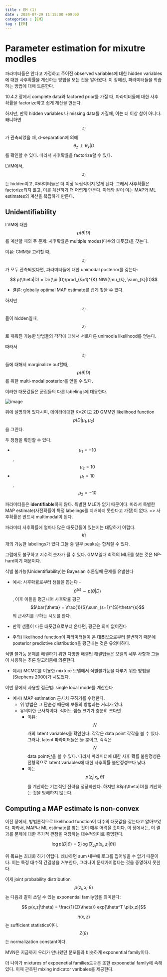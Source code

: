 ```yaml
---
title : EM (1)
date : 2024-07-29 11:15:00 +09:00
categories : [EM]
tag : [EM]
---
```

<script src="https://cdn.mathjax.org/mathjax/latest/MathJax.js?config=TeX-AMS-MML_HTMLorMML" type="text/javascript"></script>

# Parameter estimation for mixutre modles

파라미터들은 안다고 가정하고 주어진 observed variables에 대한 hidden variables에 대한 사후확률을 계산하는 방법을 보는 것을 알아왔다.
이 장에선, 파라미터들을 학습하는 방법에 대해 토론한다.

10.4.2 장에서 complete data와 factored prior를 가질 때, 파라미터들에 대한 사후확률을 factorize하고 쉽게 계산을 만든다.

하지만, 만약 hidden variables 나 missing data를 가질때, 이는 더 이상 참이 아니다. 
왜냐하면 $$z_i$$가 관측되었을 때, d-separation에 의해 $$\theta_z \perp \theta_{x} | D$$를 확인할 수 있다. 
따라서 사후확률을 factorize할 수 있다.

LVM에서, $$z_i$$는 hidden이고, 파라미터들은 더 이상 독립적이지 않게 된다. 그래서 사후확률은 factorize되지 않고, 이를 계산하기 더 어렵게 만든다. 아래와 같이 이는 MAP와 ML estimates의 계산을 복잡하게 만든다.

## Unidentifiability

LVM에 대한 $$p(\theta|D)$$를 계산할 때의 주 문제:
 사후확률은 multiple modes(다수의 대푯값)을 갖는다.


이유: GMM을 고려할 때, $$z_i$$가 모두 관측되었다면, 파라미터들에 대한 unimodal posterior를 갖는다:


$$ p(\theta|D) = Dir(\pi |D)\prod_{k=1}^{K} NIW(\mu_{k}, \sum_{k}|D)$$

+ 결론: globally optimal MAP estimate를 쉽게 찾을 수 있다.


하지만 $$z_i$$들이 hidden일때, $$z_i$$로 패워진 가능한 방법들의 각각에 대해서 서로다른 unimodla likelihood를 얻는다.


따라서 $$z_i$$들에 대해서 marginalize out할때, 
$$p(\theta|D)$$를 위한 multi-modal posterior를 얻을 수 있다.

이러한 대푯값들은 군집들의 다른 labelings에 대응한다.

![image](https://github-production-user-asset-6210df.s3.amazonaws.com/141888688/353304106-dcfd1f67-6b64-43d9-b30f-f4c0eeda0dc0.jpeg?X-Amz-Algorithm=AWS4-HMAC-SHA256&X-Amz-Credential=AKIAVCODYLSA53PQK4ZA%2F20240730%2Fus-east-1%2Fs3%2Faws4_request&X-Amz-Date=20240730T034906Z&X-Amz-Expires=300&X-Amz-Signature=01f7ec8e94c8d43cfb77cb31ce93517ba5cdc4101e6b455e4de251cd4c36dc08&X-Amz-SignedHeaders=host&actor_id=141888688&key_id=0&repo_id=758327526)

위에 설명되어 있다시피, 데이터에대한 K=2이고 2D GMM인 
likelihood function $$p(D| \mu_1,\mu_2)$$을 그린다.

두 정점을 확인할 수 있다. 
+ $$\mu_1 = -10$$, $$\mu_2 =10$$ 
+ $$\mu_1 = 10$$, $$\mu_2 = -10$$

파라미터들은 **identifiable**하지 않다. 특별한 MLE가 없기 때문이다.
따라서 특별한 MAP estimate(사전확률이 특정 labelings를 지배하지 못한다고 가정)이 없다.
=> 사후확률은 반드시 multimodal이 된다.


파라미터 사후확률에 얼마나 많은 대푯값들이 있는지는 대답하기 어렵다. 
$$K!$$개의 가능한 labelings가 있다.그들 중 일부 peaks는 합쳐질 수 있다.

그럼에도 불구하고 지수적 숫자가 될 수 있다. GMM일때 최적의 MLE를 찾는 것은 NP-hard이기 때문이다.


식별 불가능(Unidentifiability)는 Bayesian 추론일때 문제를 유발한다
+ 예시: 사후확률로부터 샘플을 뽑는다 - $$\theta^{(s)} \sim p(\theta|D)$$,
이후 이들을 평균내어 사후확률 평균
$$\bar{\theta} = \frac{1}{S}\sum_{s=1}^{S}\theta^{s}$$의 근사치를 구하는 시도를 한다.

+ 만약 샘플이 다른 대푯값으로부터 온다면, 평균은 의미 없어진다

+ 주의) likelihood function이 파라미터들이 온 대푯값으로부터 불변하기 때문에
posterior predictive distribution을 평균내는 것은 유의미하다.

  
식별 불가능 문제를 해결하기 위한 다양한 해결법
해결법들은 모델의 세부 사항과 그들이 사용하는 추론 알고리즘에 의존한다.
+ 예시) MCMC를 이용한 mixture 모델에서 식별불가능을 다루기 위한 방법을 (Stephens 2000)가 시도했다.

이번 장에서 사용할 접근법: single local mode를 계산한다
+ 예시) MAP estimation 근사치 구하기를 수행한다.
    + 위 방법은 그 단순성 때문에 보통의 방법과는 거리가 있다.
    + 유의미한 근사치이다. 적어도 샘플 크기가 충분히 크다면
        + 이유: $$N$$개의 latent variables를 확인한다. 각각은 data point 각각을 볼 수 있다.
그러나, latent 파라미터들은 둘 뿐이고, 각각은 $$N$$ data point만을 볼 수 있다.
따라서 파라미터에 대한 사후 확률 불완정성은 전형적으로 latent variables에 대한 사후확률 불안정성보다 낮다.
        + 이는 $$p(z_{i}|x_{i},\hat{\theta})$$를 계산하는 기본적인 전략을 정당화한다.
하지만 $$p(\theta|D)를 계산하는 것을 방해하지 않는다.


## Computing a MAP estimate is non-convex

이전 장에서, 방법론적으로 likelihood function이 다수의 대푯값을 갖는다고 알아보았다.
따라서, MAP나 ML estimate를 찾는 것이 매우 어려울 것이다.
이 장에서는, 이 결과를 문제에 대한 추가적 관점을 저장하는 대수적의미로 증명한다.

$$\log{p(D|\theta)}=\sum_{i}\log{[\sum_{z_i} p(x_i, z_{i}|\theta)]}$$

위 목표는 최대화 하기 어렵다. 왜냐하면 sum 내부에 로그를 집어넣을 수 없기 때문이다.
이는 특정 대수적 간결성을 거부한다, 그러나이 문제가어렵다는 것을 증명하지 못한다.


이제 joint probability distribution $$p(z_i, x_{i}|\theta)$$는 
다음과 같이 쓰일 수 있는 exponential family임을 의미한다:

$$ p(x,z|\theta) = \frac{1}{Z(\theta)} exp[\theta^T \pi(x,z)]$$

$$ \pi(x,z)$$는 sufficient statistics이다. $$Z(\theta)$$는 
normalization constant이다. 


MVN은 지금까지 우리가 만나왔던 분포들과 비슷하게 exponential family이다.

더 나아가 mixtures of expoenetial families드ㄹ은 또한 expoenetial family에 속해있다.
이때 관측된 mixing indicator varibales를 제공한다.












